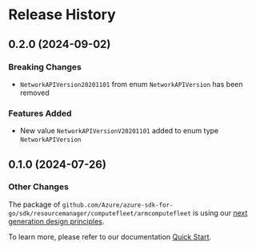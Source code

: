 # Release History

## 0.2.0 (2024-09-02)
### Breaking Changes

- `NetworkAPIVersion20201101` from enum `NetworkAPIVersion` has been removed

### Features Added

- New value `NetworkAPIVersionV20201101` added to enum type `NetworkAPIVersion`


## 0.1.0 (2024-07-26)
### Other Changes

The package of `github.com/Azure/azure-sdk-for-go/sdk/resourcemanager/computefleet/armcomputefleet` is using our [next generation design principles](https://azure.github.io/azure-sdk/general_introduction.html).

To learn more, please refer to our documentation [Quick Start](https://aka.ms/azsdk/go/mgmt).